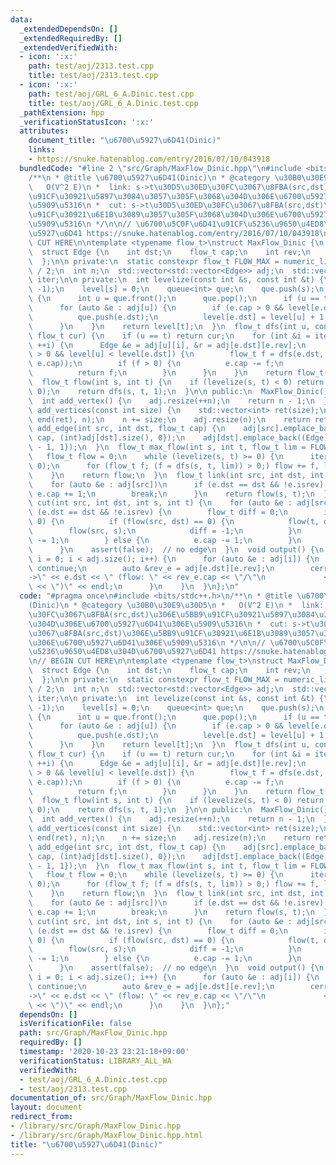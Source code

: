 ```yaml
---
data:
  _extendedDependsOn: []
  _extendedRequiredBy: []
  _extendedVerifiedWith:
  - icon: ':x:'
    path: test/aoj/2313.test.cpp
    title: test/aoj/2313.test.cpp
  - icon: ':x:'
    path: test/aoj/GRL_6_A.Dinic.test.cpp
    title: test/aoj/GRL_6_A.Dinic.test.cpp
  _pathExtension: hpp
  _verificationStatusIcon: ':x:'
  attributes:
    document_title: "\u6700\u5927\u6D41(Dinic)"
    links:
    - https://snuke.hatenablog.com/entry/2016/07/10/043918
  bundledCode: "#line 2 \"src/Graph/MaxFlow_Dinic.hpp\"\n#include <bits/stdc++.h>\n\
    /**\n * @title \u6700\u5927\u6D41(Dinic)\n * @category \u30B0\u30E9\u30D5\n *\
    \   O(V^2 E)\n *  link: s->t\u30D5\u30ED\u30FC\u3067\u8FBA(src,dst)\u306E\u5BB9\
    \u91CF\u30921\u5897\u3084\u3057\u305F\u3068\u304D\u306E\u6700\u5927\u6D41\u306E\
    \u5909\u5316\n *  cut: s->t\u30D5\u30ED\u30FC\u3067\u8FBA(src,dst)\u306E\u5BB9\
    \u91CF\u30921\u6E1B\u3089\u3057\u305F\u3068\u304D\u306E\u6700\u5927\u6D41\u306E\
    \u5909\u5316\n */\n\n// \u6700\u5C0F\u6D41\u91CF\u5236\u9650\u4ED8\u304D\u6700\
    \u5927\u6D41 https://snuke.hatenablog.com/entry/2016/07/10/043918\n\n// BEGIN\
    \ CUT HERE\n\ntemplate <typename flow_t>\nstruct MaxFlow_Dinic {\n private:\n\
    \  struct Edge {\n    int dst;\n    flow_t cap;\n    int rev;\n    bool isrev;\n\
    \  };\n\n private:\n  static constexpr flow_t FLOW_MAX = numeric_limits<flow_t>::max()\
    \ / 2;\n  int n;\n  std::vector<std::vector<Edge>> adj;\n  std::vector<int> level,\
    \ iter;\n\n private:\n  int levelize(const int &s, const int &t) {\n    level.assign(n,\
    \ -1);\n    level[s] = 0;\n    queue<int> que;\n    que.push(s);\n    while (!que.empty())\
    \ {\n      int u = que.front();\n      que.pop();\n      if (u == t) break;\n\
    \      for (auto &e : adj[u]) {\n        if (e.cap > 0 && level[e.dst] < 0) {\n\
    \          que.push(e.dst);\n          level[e.dst] = level[u] + 1;\n        }\n\
    \      }\n    }\n    return level[t];\n  }\n  flow_t dfs(int u, const int &t,\
    \ flow_t cur) {\n    if (u == t) return cur;\n    for (int &i = iter[u]; i < adj[u].size();\
    \ ++i) {\n      Edge &e = adj[u][i], &r = adj[e.dst][e.rev];\n      if (e.cap\
    \ > 0 && level[u] < level[e.dst]) {\n        flow_t f = dfs(e.dst, t, min(cur,\
    \ e.cap));\n        if (f > 0) {\n          e.cap -= f;\n          r.cap += f;\n\
    \          return f;\n        }\n      }\n    }\n    return flow_t(0);\n  }\n\
    \  flow_t flow(int s, int t) {\n    if (levelize(s, t) < 0) return 0;\n    iter.assign(adj.size(),\
    \ 0);\n    return dfs(s, t, 1);\n  }\n\n public:\n  MaxFlow_Dinic() : n(0) {}\n\
    \  int add_vertex() {\n    adj.resize(++n);\n    return n - 1;\n  }\n  std::vector<int>\
    \ add_vertices(const int size) {\n    std::vector<int> ret(size);\n    iota(begin(ret),\
    \ end(ret), n);\n    n += size;\n    adj.resize(n);\n    return ret;\n  }\n  void\
    \ add_edge(int src, int dst, flow_t cap) {\n    adj[src].emplace_back((Edge){dst,\
    \ cap, (int)adj[dst].size(), 0});\n    adj[dst].emplace_back((Edge){src, 0, (int)adj[src].size()\
    \ - 1, 1});\n  }\n  flow_t max_flow(int s, int t, flow_t lim = FLOW_MAX) {\n \
    \   flow_t flow = 0;\n    while (levelize(s, t) >= 0) {\n      iter.assign(n,\
    \ 0);\n      for (flow_t f; (f = dfs(s, t, lim)) > 0;) flow += f, lim -= f;\n\
    \    }\n    return flow;\n  }\n  flow_t link(int src, int dst, int s, int t) {\n\
    \    for (auto &e : adj[src])\n      if (e.dst == dst && !e.isrev) {\n       \
    \ e.cap += 1;\n        break;\n      }\n    return flow(s, t);\n  }\n  flow_t\
    \ cut(int src, int dst, int s, int t) {\n    for (auto &e : adj[src])\n      if\
    \ (e.dst == dst && !e.isrev) {\n        flow_t diff = 0;\n        if (e.cap ==\
    \ 0) {\n          if (flow(src, dst) == 0) {\n            flow(t, dst);\n    \
    \        flow(src, s);\n            diff = -1;\n          }\n          adj[e.dst][e.rev].cap\
    \ -= 1;\n        } else {\n          e.cap -= 1;\n        }\n        return diff;\n\
    \      }\n    assert(false);  // no edge\n  }\n  void output() {\n    for (int\
    \ i = 0; i < adj.size(); i++) {\n      for (auto &e : adj[i]) {\n        if (e.isrev)\
    \ continue;\n        auto &rev_e = adj[e.dst][e.rev];\n        cerr << i << \"\
    ->\" << e.dst << \" (flow: \" << rev_e.cap << \"/\"\n             << e.cap + rev_e.cap\
    \ << \")\" << endl;\n      }\n    }\n  }\n};\n"
  code: "#pragma once\n#include <bits/stdc++.h>\n/**\n * @title \u6700\u5927\u6D41\
    (Dinic)\n * @category \u30B0\u30E9\u30D5\n *   O(V^2 E)\n *  link: s->t\u30D5\u30ED\
    \u30FC\u3067\u8FBA(src,dst)\u306E\u5BB9\u91CF\u30921\u5897\u3084\u3057\u305F\u3068\
    \u304D\u306E\u6700\u5927\u6D41\u306E\u5909\u5316\n *  cut: s->t\u30D5\u30ED\u30FC\
    \u3067\u8FBA(src,dst)\u306E\u5BB9\u91CF\u30921\u6E1B\u3089\u3057\u305F\u3068\u304D\
    \u306E\u6700\u5927\u6D41\u306E\u5909\u5316\n */\n\n// \u6700\u5C0F\u6D41\u91CF\
    \u5236\u9650\u4ED8\u304D\u6700\u5927\u6D41 https://snuke.hatenablog.com/entry/2016/07/10/043918\n\
    \n// BEGIN CUT HERE\n\ntemplate <typename flow_t>\nstruct MaxFlow_Dinic {\n private:\n\
    \  struct Edge {\n    int dst;\n    flow_t cap;\n    int rev;\n    bool isrev;\n\
    \  };\n\n private:\n  static constexpr flow_t FLOW_MAX = numeric_limits<flow_t>::max()\
    \ / 2;\n  int n;\n  std::vector<std::vector<Edge>> adj;\n  std::vector<int> level,\
    \ iter;\n\n private:\n  int levelize(const int &s, const int &t) {\n    level.assign(n,\
    \ -1);\n    level[s] = 0;\n    queue<int> que;\n    que.push(s);\n    while (!que.empty())\
    \ {\n      int u = que.front();\n      que.pop();\n      if (u == t) break;\n\
    \      for (auto &e : adj[u]) {\n        if (e.cap > 0 && level[e.dst] < 0) {\n\
    \          que.push(e.dst);\n          level[e.dst] = level[u] + 1;\n        }\n\
    \      }\n    }\n    return level[t];\n  }\n  flow_t dfs(int u, const int &t,\
    \ flow_t cur) {\n    if (u == t) return cur;\n    for (int &i = iter[u]; i < adj[u].size();\
    \ ++i) {\n      Edge &e = adj[u][i], &r = adj[e.dst][e.rev];\n      if (e.cap\
    \ > 0 && level[u] < level[e.dst]) {\n        flow_t f = dfs(e.dst, t, min(cur,\
    \ e.cap));\n        if (f > 0) {\n          e.cap -= f;\n          r.cap += f;\n\
    \          return f;\n        }\n      }\n    }\n    return flow_t(0);\n  }\n\
    \  flow_t flow(int s, int t) {\n    if (levelize(s, t) < 0) return 0;\n    iter.assign(adj.size(),\
    \ 0);\n    return dfs(s, t, 1);\n  }\n\n public:\n  MaxFlow_Dinic() : n(0) {}\n\
    \  int add_vertex() {\n    adj.resize(++n);\n    return n - 1;\n  }\n  std::vector<int>\
    \ add_vertices(const int size) {\n    std::vector<int> ret(size);\n    iota(begin(ret),\
    \ end(ret), n);\n    n += size;\n    adj.resize(n);\n    return ret;\n  }\n  void\
    \ add_edge(int src, int dst, flow_t cap) {\n    adj[src].emplace_back((Edge){dst,\
    \ cap, (int)adj[dst].size(), 0});\n    adj[dst].emplace_back((Edge){src, 0, (int)adj[src].size()\
    \ - 1, 1});\n  }\n  flow_t max_flow(int s, int t, flow_t lim = FLOW_MAX) {\n \
    \   flow_t flow = 0;\n    while (levelize(s, t) >= 0) {\n      iter.assign(n,\
    \ 0);\n      for (flow_t f; (f = dfs(s, t, lim)) > 0;) flow += f, lim -= f;\n\
    \    }\n    return flow;\n  }\n  flow_t link(int src, int dst, int s, int t) {\n\
    \    for (auto &e : adj[src])\n      if (e.dst == dst && !e.isrev) {\n       \
    \ e.cap += 1;\n        break;\n      }\n    return flow(s, t);\n  }\n  flow_t\
    \ cut(int src, int dst, int s, int t) {\n    for (auto &e : adj[src])\n      if\
    \ (e.dst == dst && !e.isrev) {\n        flow_t diff = 0;\n        if (e.cap ==\
    \ 0) {\n          if (flow(src, dst) == 0) {\n            flow(t, dst);\n    \
    \        flow(src, s);\n            diff = -1;\n          }\n          adj[e.dst][e.rev].cap\
    \ -= 1;\n        } else {\n          e.cap -= 1;\n        }\n        return diff;\n\
    \      }\n    assert(false);  // no edge\n  }\n  void output() {\n    for (int\
    \ i = 0; i < adj.size(); i++) {\n      for (auto &e : adj[i]) {\n        if (e.isrev)\
    \ continue;\n        auto &rev_e = adj[e.dst][e.rev];\n        cerr << i << \"\
    ->\" << e.dst << \" (flow: \" << rev_e.cap << \"/\"\n             << e.cap + rev_e.cap\
    \ << \")\" << endl;\n      }\n    }\n  }\n};"
  dependsOn: []
  isVerificationFile: false
  path: src/Graph/MaxFlow_Dinic.hpp
  requiredBy: []
  timestamp: '2020-10-23 23:21:18+09:00'
  verificationStatus: LIBRARY_ALL_WA
  verifiedWith:
  - test/aoj/GRL_6_A.Dinic.test.cpp
  - test/aoj/2313.test.cpp
documentation_of: src/Graph/MaxFlow_Dinic.hpp
layout: document
redirect_from:
- /library/src/Graph/MaxFlow_Dinic.hpp
- /library/src/Graph/MaxFlow_Dinic.hpp.html
title: "\u6700\u5927\u6D41(Dinic)"
---
```

